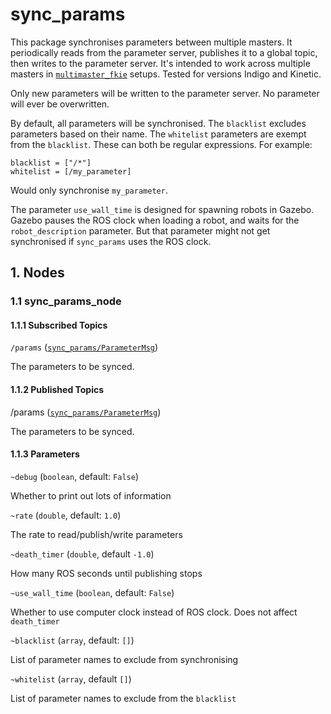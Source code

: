 # sync_params
This package synchronises parameters between multiple masters. It periodically reads from the parameter server, publishes it to a global topic, then writes to the parameter server. It's intended to work across multiple masters in [`multimaster_fkie`](http://wiki.ros.org/multimaster_fkie) setups. Tested for versions Indigo and Kinetic.

Only new parameters will be written to the parameter server. No parameter will ever be overwritten.

By default, all parameters will be synchronised. The `blacklist` excludes parameters based on their name. The `whitelist` parameters are exempt from the `blacklist`. These can both be regular expressions. For example:
```
blacklist = ["/*"]
whitelist = [/my_parameter]
```
Would only synchronise `my_parameter`.

The parameter `use_wall_time` is designed for spawning robots in Gazebo. Gazebo pauses the ROS clock when loading a robot, and waits for the `robot_description` parameter. But that parameter might not get synchronised if `sync_params` uses the ROS clock. 

## 1. Nodes
### 1.1 sync_params_node
#### 1.1.1 Subscribed Topics
`/params` ([`sync_params/ParameterMsg`](msg/ParameterMsg.msg))

The parameters to be synced.

#### 1.1.2 Published Topics
/params ([`sync_params/ParameterMsg`](msg/ParameterMsg.msg))

The parameters to be synced.

#### 1.1.3 Parameters
`~debug` (`boolean`, default: `False`)

Whether to print out lots of information

`~rate` (`double`, default: `1.0`)

The rate to read/publish/write parameters

`~death_timer` (`double`, default `-1.0`)

How many ROS seconds until publishing stops

`~use_wall_time` (`boolean`, default: `False`)

Whether to use computer clock instead of ROS clock. Does not affect `death_timer`

`~blacklist` (`array`, default: `[]`)

List of parameter names to exclude from synchronising

`~whitelist` (`array`, default `[]`)

List of parameter names to exclude from the `blacklist`

